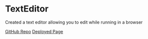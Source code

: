 # TextEditor
Created a text editor allowing you to edit while running in a browser

[GitHub Repo](https://github.com/awalkosz/TextEditor)
[Deployed Page](https://awalkosz.github.io/TextEditor/)